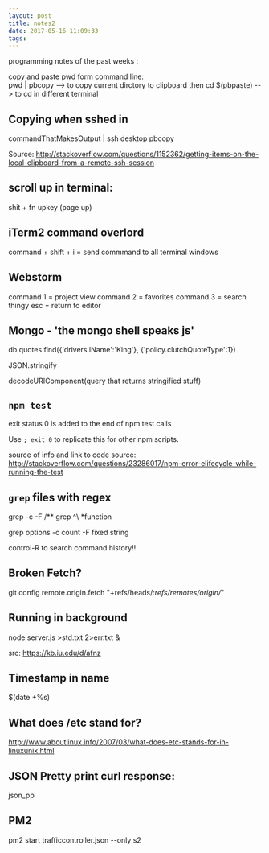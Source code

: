 ```yaml
---
layout: post
title: notes2
date: 2017-05-16 11:09:33
tags:
---
```


programming notes of the past weeks :  

copy and paste pwd form command line:  
pwd | pbcopy --> to copy current dirctory to clipboard
then cd $(pbpaste) --> to cd in different terminal

## Copying when sshed in
commandThatMakesOutput | ssh desktop pbcopy

Source: http://stackoverflow.com/questions/1152362/getting-items-on-the-local-clipboard-from-a-remote-ssh-session

## scroll up in terminal:  
shit + fn upkey (page up)

## iTerm2 command overlord
command + shift + i = send commmand to all terminal windows

## Webstorm
command 1 = project view
command 2 = favorites
command 3 = search thingy
esc 	  = return to editor

## Mongo - 'the mongo shell speaks js'
db.quotes.find({'drivers.lName':'King'}, {'policy.clutchQuoteType':1})

JSON.stringify

decodeURIComponent(query that returns stringified stuff)

## `npm test`
exit status 0 is added to the end of npm test calls

Use `; exit 0` to replicate this for other npm scripts.

source of info and link to code source: http://stackoverflow.com/questions/23286017/npm-error-elifecycle-while-running-the-test

## `grep` files with regex 

grep -c -F /\**
grep  ^\ *function

grep options
-c count
-F fixed string

control-R to search command history!!

## Broken Fetch?
git config remote.origin.fetch "+refs/heads/*:refs/remotes/origin/*"

## Running in background
node server.js >std.txt  2>err.txt &

src: https://kb.iu.edu/d/afnz

## Timestamp in name
$(date +%s)

## What does /etc stand for?
http://www.aboutlinux.info/2007/03/what-does-etc-stands-for-in-linuxunix.html

## JSON Pretty print curl response:
json_pp

## PM2
pm2 start trafficcontroller.json --only s2